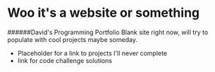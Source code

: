 # Woo it's a website or something
######David's Programming Portfolio
Blank site right now, will try to populate with cool projects maybe someday.

* Placeholder for a link to projects I'll never complete
* link for code challenge solutions